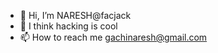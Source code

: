 - 👋 Hi, I’m NARESH@facjack
- 👀 I think hacking is cool
- 📫 How to reach me gachinaresh@gmail.com

<!---
NARESH-17BCS018/NARESH-17BCS018 is a ✨ special ✨ repository because its `README.md` (this file) appears on your GitHub profile.
You can click the Preview link to take a look at your changes.
--->
